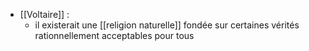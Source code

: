 - [[Voltaire]] : 
	-  il existerait une [[religion naturelle]] fondée sur certaines vérités rationnellement acceptables pour tous